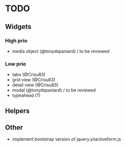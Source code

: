 TODO
====

## Widgets

### High prio

 - media object (@tonydspaniard) / to be reviewed

### Low prio

 - tabs (@Crisu83)
 - grid view (@Crisu83)
 - detail view (@Crisu83)
 - modal (@tonydspaniard) / to be reviewed
 - typeahead (?)

## Helpers

## Other

 - implement bootstrap version of jquery.yiiactiveform.js